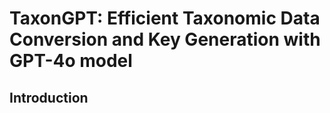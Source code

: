 TaxonGPT: Efficient Taxonomic Data Conversion and Key Generation with GPT-4o model
====

## Introduction
